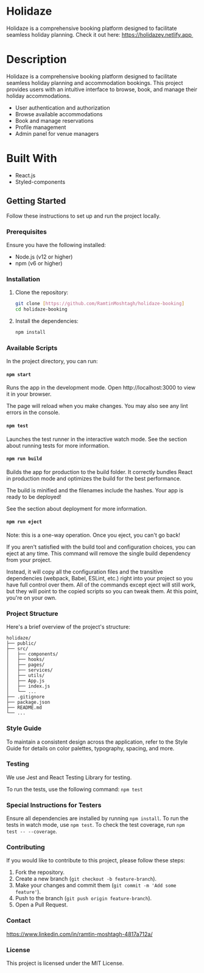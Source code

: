 # Holidaze

Holidaze is a comprehensive booking platform designed to facilitate seamless holiday planning.
Check it out here: https://holidazey.netlify.app 

# Description
Holidaze is a comprehensive booking platform designed to facilitate seamless holiday planning and accommodation bookings. This project provides users with an intuitive interface to browse, book, and manage their holiday accommodations.
- User authentication and authorization
- Browse available accommodations
- Book and manage reservations
- Profile management
- Admin panel for venue managers

# Built With
- React.js
- Styled-components

## Getting Started

Follow these instructions to set up and run the project locally.

### Prerequisites

Ensure you have the following installed:

- Node.js (v12 or higher)
- npm (v6 or higher)

### Installation

1. Clone the repository:
   ```sh
   git clone [https://github.com/RamtinMoshtagh/holidaze-booking]
   cd holidaze-booking
2. Install the dependencies:
    ```sh
    npm install


### Available Scripts
In the project directory, you can run:

#### `npm start`

Runs the app in the development mode.
Open http://localhost:3000 to view it in your browser.

The page will reload when you make changes.
You may also see any lint errors in the console.

#### `npm test`
Launches the test runner in the interactive watch mode.
See the section about running tests for more information.

#### `npm run build`
Builds the app for production to the build folder.
It correctly bundles React in production mode and optimizes the build for the best performance.

The build is minified and the filenames include the hashes.
Your app is ready to be deployed!

See the section about deployment for more information.

#### `npm run eject`
Note: this is a one-way operation. Once you eject, you can't go back!

If you aren't satisfied with the build tool and configuration choices, you can eject at any time. This command will remove the single build dependency from your project.

Instead, it will copy all the configuration files and the transitive dependencies (webpack, Babel, ESLint, etc.) right into your project so you have full control over them. All of the commands except eject will still work, but they will point to the copied scripts so you can tweak them. At this point, you're on your own.

### Project Structure
Here's a brief overview of the project's structure:
```
holidaze/
├── public/
├── src/
│   ├── components/
│   ├── hooks/
│   ├── pages/
│   ├── services/
│   ├── utils/
│   ├── App.js
│   ├── index.js
│   └── ...
├── .gitignore
├── package.json
├── README.md
└── ...
```

### Style Guide
To maintain a consistent design across the application, refer to the Style Guide for details on color palettes, typography, spacing, and more.

### Testing
We use Jest and React Testing Library for testing.

To run the tests, use the following command:
`npm test`

### Special Instructions for Testers
Ensure all dependencies are installed by running `npm install`.
To run the tests in watch mode, use `npm test`.
To check the test coverage, run `npm test -- --coverage`.

### Contributing
If you would like to contribute to this project, please follow these steps:

1. Fork the repository.
2. Create a new branch (`git checkout -b feature-branch`).
3. Make your changes and commit them (`git commit -m 'Add some feature'`).
4. Push to the branch (`git push origin feature-branch`).
5. Open a Pull Request. 

### Contact
https://www.linkedin.com/in/ramtin-moshtagh-4817a712a/

### License
This project is licensed under the MIT License.
